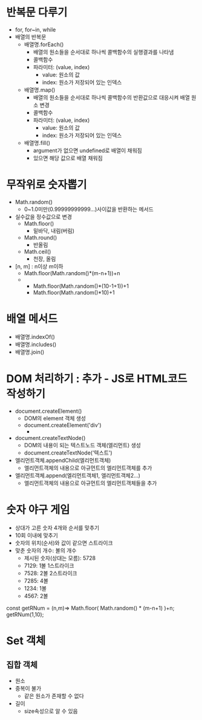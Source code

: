 # 반복문 다루기
- for, for~in, while
- 배열의 반복문
  - 배열명.forEach()
    - 배열의 원소들을 순서대로 하나씩 콜백함수의 실행결과를 나타냄
    - 콜백함수
    - 파라미터: (value, index)
      - value: 원소의 값
      - index: 원소가 저장되어 있는 인덱스
  - 배열명.map()
    - 배열의 원소들을 순서대로 하나씩 콜백함수의 반환값으로 대응시켜 배열 원소 변경
    - 콜백함수
    - 파라미터: (value, index)
      - value: 원소의 값
      - index: 원소가 저장되어 있는 인덱스
  - 배열명.fill()
    - argument가 없으면 undefined로 배열이 채워짐
    - 있으면 해당 값으로 배열 채워짐

# 무작위로 숫자뽑기
- Math.random()
  - 0~1.0미만(0.99999999999...)사이값을 반환하는 메서드
- 실수값을 정수값으로 변경
  - Math.floor()
    - 밑바닥, 내림(버림)
  - Math.round()
    - 반올림
  - Math.ceil()
    - 천장, 올림
- [n, m] : n이상 m이하
  - Math.floor(Math.random()*(m-n+1))+n
  - [1, 10]: 1<=num<=10
    - Math.floor(Math.random()*(10-1+1))+1
    - Math.floor(Math.random()*10)+1

# 배열 메서드
- 배열명.indexOf()
- 배열명.includes()
- 배열명.join()

# DOM 처리하기 : 추가 - JS로 HTML코드 작성하기
- document.createElement()
  - DOM의 element 객체 생성
  - document.createElement('div')
    - <div></div>
- document.createTextNode()
  - DOM의 내용이 되는 텍스트노드 객체(엘리먼트) 생성
  - document.createTextNode('텍스트')
- 엘리먼트객체.appendChild(엘리먼트객체)
  - 엘리먼트객체의 내용으로 아규먼트의 엘리먼트객체를 추가
- 엘리먼트객체.append(엘리먼트객체1, 엘리먼트객체2...)
  - 엘리먼트객체의 내용으로 아규먼트의 엘리먼트객체들을 추가

# 숫자 야구 게임
- 상대가 고른 숫자 4개와 순서를 맞추기
- 10회 이내에 맞추기
- 숫자의 위치(순서)와 값이 같으면 스트라이크
- 맞춘 숫자의 개수: 볼의 개수
  - 제시된 숫자(상대는 모름): 5728
  - 7129: 1볼 1스트라이크
  - 7528: 2볼 2스트라이크
  - 7285: 4볼
  - 1234: 1볼
  - 4567: 2볼


const getRNum = (n,m)=> Math.floor(
                          Math.random() * 
                          (m-n+1)
                        )+n;
getRNum(1,10);

# Set 객체
## 집합 객체
- 원소
- 중복이 불가
  - 같은 원소가 존재할 수 없다
- 길이
  - size속성으로 알 수 있음